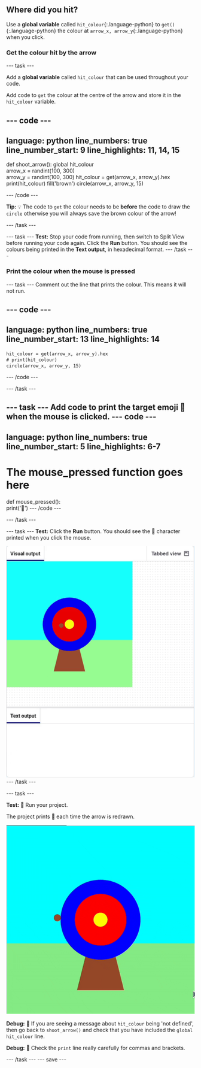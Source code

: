 ## Where did you hit?

Use a **global variable** called `hit_colour`{:.language-python} to `get()`{:.language-python} the colour at `arrow_x, arrow_y`{:.language-python} when you click. 

### Get the colour hit by the arrow 

--- task ---

Add a **global variable** called `hit_colour` that can be used throughout your code.

Add code to `get` the colour  at the centre of the arrow and store it in the `hit_colour` variable. 


--- code ---
---
language: python
line_numbers: true
line_number_start: 9
line_highlights: 11, 14, 15
---
def shoot_arrow():
    global hit_colour  
    arrow_x = randint(100, 300)  
    arrow_y = randint(100, 300) 
    hit_colour = get(arrow_x, arrow_y).hex
    print(hit_colour)
    fill('brown')
    circle(arrow_x, arrow_y, 15)

--- /code ---

**Tip:** 💡 The code to `get` the colour needs to be **before** the code to draw the `circle` otherwise you will always save the brown colour of the arrow! 

--- /task ---

--- task ---
**Test:** Stop your code from running, then switch to Split View before running your code again. Click the **Run** button. You should see the colours being printed in the **Text output**, in hexadecimal format. 
--- /task ---

### Print the colour when the mouse is pressed

--- task ---
Comment out the line that prints the colour. This means it will not run. 

--- code ---
---
language: python
line_numbers: true
line_number_start: 13
line_highlights: 14
---
    hit_colour = get(arrow_x, arrow_y).hex
    # print(hit_colour)
    circle(arrow_x, arrow_y, 15)
--- /code ---

--- /task ---

--- task ---
Add code to print the target emoji 🎯 when the mouse is clicked.
--- code ---
---
language: python
line_numbers: true
line_number_start: 5
line_highlights: 6-7
---
# The mouse_pressed function goes here    
def mouse_pressed():    
    print('🎯')
--- /code ---

--- /task ---

--- task --- 
**Test:** Click the **Run** button. You should see the 🎯 character printed when you click the mouse.

![target emoji printed when mouse clicked](images/target_printed.gif)
--- /task ---




--- task --- 

**Test:** 🔄 Run your project. 

The project prints 🎯 each time the arrow is redrawn.

![An animation of target with a brown circle arrow appearing in a variety of positions.](images/fire_arrow.gif)

**Debug:** 🐞 If you are seeing a message about `hit_colour` being 'not defined', then go back to `shoot_arrow()` and check that you have included the `global hit_colour` line.

**Debug:** 🐞 Check the `print` line really carefully for commas and brackets. 

--- /task ---
--- save ---